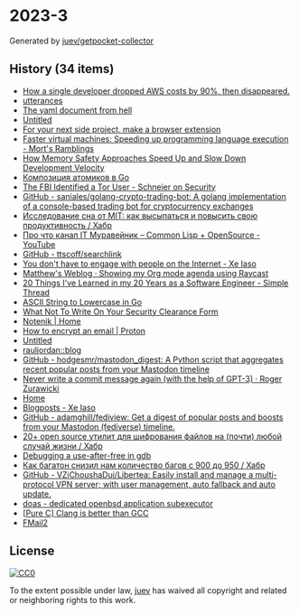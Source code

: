 # 2023-3

Generated by [juev/getpocket-collector](https://github.com/juev/getpocket-collector)

## History (34 items)

- [How a single developer dropped AWS costs by 90%, then disappeared.](https://scribe.rip/@maximetopolov/how-a-single-developer-dropped-aws-costs-by-90-then-disappeared-2b46a115103a)
- [utterances](https://utteranc.es)
- [The yaml document from hell](https://ruudvanasseldonk.com/2023/01/11/the-yaml-document-from-hell)
- [Untitled](https://blog.kycnot.me/payment-methods-kyc)
- [For your next side project, make a browser extension](https://www.geoffreylitt.com/2023/01/08/for-your-next-side-project-make-a-browser-extension.html)
- [Faster virtual machines: Speeding up programming language execution - Mort's Ramblings](https://mort.coffee/home/fast-interpreters/)
- [How Memory Safety Approaches Speed Up and Slow Down Development Velocity](https://verdagon.dev/blog/when-to-use-memory-safe-part-2)
- [Композиция атомиков в Go](https://antonz.ru/atomics-composition/)
- [The FBI Identified a Tor User - Schneier on Security](https://www.schneier.com/blog/archives/2023/01/the-fbi-identified-a-tor-user.html)
- [GitHub - saniales/golang-crypto-trading-bot: A golang implementation of a console-based trading bot for cryptocurrency exchanges](https://github.com/saniales/golang-crypto-trading-bot)
- [Исследование сна от MIT: как высыпаться и повысить свою продуктивность / Хабр](https://habr.com/ru/companies/first/articles/710772/)
- [Про что канал IT Муравейник – Common Lisp + OpenSource - YouTube](https://www.youtube.com/watch?v=kBR1XvsK9LM)
- [GitHub - ttscoff/searchlink](https://github.com/ttscoff/searchlink)
- [You don't have to engage with people on the Internet - Xe Iaso](https://xeiaso.net/blog/lesson-online-feedback)
- [Matthew's Weblog · Showing my Org mode agenda using Raycast](https://mken.weblog.lol/2023/01/showing-my-org-mode-agenda-using-raycast)
- [20 Things I've Learned in my 20 Years as a Software Engineer - Simple Thread](https://www.simplethread.com/20-things-ive-learned-in-my-20-years-as-a-software-engineer/)
- [ASCII String to Lowercase in Go](https://www.openmymind.net/ASCII_String_To_Lowercase_in_Go/)
- [What Not To Write On Your Security Clearance Form](https://milk.com/wall-o-shame/security_clearance.html)
- [Notenik | Home](https://notenik.app/index.html)
- [How to encrypt an email | Proton](https://proton.me/blog/how-to-encrypt-email)
- [Untitled](https://www.troyhunt.com/pwned-or-bot/)
- [rauljordan::blog](https://rauljordan.com/rust-concepts-i-wish-i-learned-earlier/)
- [GitHub - hodgesmr/mastodon_digest: A Python script that aggregates recent popular posts from your Mastodon timeline](https://github.com/hodgesmr/mastodon_digest)
- [Never write a commit message again (with the help of GPT-3) · Roger Zurawicki](https://zura.wiki/post/never-write-a-commit-message-again-with-the-help-of-gpt-3/)
- [Home](https://jamhub.dev)
- [Blogposts - Xe Iaso](https://xeiaso.net/blog)
- [GitHub - adamghill/fediview: Get a digest of popular posts and boosts from your Mastodon (fediverse) timeline.](https://github.com/adamghill/fediview)
- [20+ open source утилит для шифрования файлов на (почти) любой случай жизни / Хабр](https://habr.com/ru/companies/bastion/articles/711064/)
- [Debugging a use-after-free in gdb](https://pernos.co/examples/use-after-free)
- [Как багатон снизил нам количество багов с 900 до 950 / Хабр](https://habr.com/ru/companies/skyeng/articles/711304/)
- [GitHub - VZiChoushaDui/Libertea: Easily install and manage a multi-protocol VPN server; with user management, auto fallback and auto update.](https://github.com/VZiChoushaDui/Libertea)
- [doas - dedicated openbsd application subexecutor](https://flak.tedunangst.com/post/doas)
- [[Pure C] Clang is better than GCC](https://yurichev.org/clang/)
- [FMail2](https://fmail-app.fr)

## License

[![CC0](https://mirrors.creativecommons.org/presskit/buttons/88x31/svg/cc-zero.svg)](https://creativecommons.org/publicdomain/zero/1.0/)

To the extent possible under law, [juev](https://github.com/juev) has waived all copyright and related or neighboring rights to this work.

